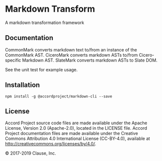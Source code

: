 # Markdown Transform

A markdown transformation framework

## Documentation

CommonMark converts markdown text to/from an instance of the CommonMark AST.
CiceroMark converts markdown ASTs to/from Cicero-specific Markdown AST.
SlateMark converts markdown ASTs to Slate DOM.

See the unit test for example usage.

## Installation

```
npm install -g @accordproject/markdown-cli --save
```

## License <a name="license"></a>
Accord Project source code files are made available under the Apache License, Version 2.0 (Apache-2.0), located in the LICENSE file. Accord Project documentation files are made available under the Creative Commons Attribution 4.0 International License (CC-BY-4.0), available at http://creativecommons.org/licenses/by/4.0/.

© 2017-2019 Clause, Inc.
